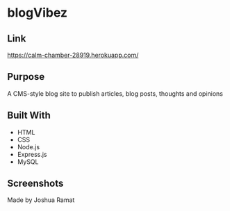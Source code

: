 # blogVibez

## Link
https://calm-chamber-28919.herokuapp.com/

## Purpose
A CMS-style blog site to publish articles, blog posts, thoughts and opinions

## Built With
* HTML
* CSS
* Node.js
* Express.js
* MySQL

## Screenshots


Made by Joshua Ramat
